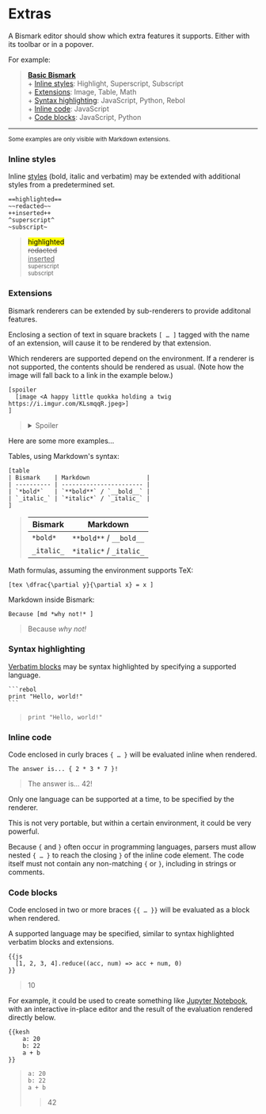 # Extras

A Bismark editor should show which extra features it supports. Either with its toolbar or in a popover.

For example:

> **[Basic Bismark](/readme.md)**  
> \+ [Inline styles](#inline-styles): Highlight, Superscript, Subscript  
> \+ [Extensions](#extensions): Image, Table, Math  
> \+ [Syntax highlighting](#syntax-highlighting): JavaScript, Python, Rebol  
> \+ [Inline code](#inline-code): JavaScript  
> \+ [Code blocks](#code-blocks): JavaScript, Python

---

<sub>Some examples are only visible with Markdown extensions.</sub>


### Inline styles

Inline [styles](/readme.md#styling) (bold, italic and verbatim) may be extended with additional styles from a predetermined set.

	==highlighted==
	~~redacted~~
	++inserted++
	^superscript^
	~subscript~

> <mark>highlighted</mark>  
> <del>redacted</del>  
> <ins>inserted</ins>  
> <sup>superscript</sup>  
> <sub>subscript</sub>


### Extensions

Bismark renderers can be extended by sub-renderers to provide additonal features.

Enclosing a section of text in square brackets `[ … ]` tagged with the name of an extension, will cause it to be rendered by that extension.

Which renderers are supported depend on the environment. If a renderer is not supported, the contents should be rendered as usual. (Note how the image will fall back to a link in the example below.)

	[spoiler
	  [image <A happy little quokka holding a twig https://i.imgur.com/KLsmqqR.jpeg>]
	]

> <details>
> <summary>Spoiler</summary>
>   <img title="A happy little quokka holding a twig" src="https://i.imgur.com/KLsmqqR.jpeg"/>
> </details>

Here are some more examples…

Tables, using Markdown's syntax:

	[table
	| Bismark    | Markdown                |
	| ---------- | ----------------------- |
	| `*bold*`   | `**bold**` / `__bold__` |
	| `_italic_` | `*italic*` / `_italic_` |
	]

> | Bismark    | Markdown                |
> | ---------- | ----------------------- |
> | `*bold*`   | `**bold**` / `__bold__` |
> | `_italic_` | `*italic*` / `_italic_` |

Math formulas, assuming the environment supports TeX:

	[tex \dfrac{\partial y}{\partial x} = x ]

Markdown inside Bismark:

	Because [md *why not!* ]

> Because *why not!*


### Syntax highlighting

[Verbatim blocks](/readme.md#verbatim-blocks) may be syntax highlighted by specifying a supported language.

	```rebol
	print "Hello, world!"
	```

> ```rebol
> print "Hello, world!"
> ```


### Inline code

Code enclosed in curly braces `{ … }` will be evaluated inline when rendered.

	The answer is... { 2 * 3 * 7 }!

> The answer is… 42!

Only one language can be supported at a time, to be specified by the renderer.

This is not very portable, but within a certain environment, it could be very powerful.

Because `{` and `}` often occur in programming languages, parsers must allow nested `{ … }` to reach the closing `}` of the inline code element. The code itself must not contain any non-matching `{` or `}`, including in strings or comments.


### Code blocks

Code enclosed in two or more braces `{{ … }}` will be evaluated as a block when rendered.

A supported language may be specified, similar to syntax highlighted verbatim blocks and extensions.

	{{js
	  [1, 2, 3, 4].reduce((acc, num) => acc + num, 0)
	}}

> 10

For example, it could be used to create something like [Jupyter Notebook](https://jupyter.org/), with an interactive in-place editor and the result of the evaluation rendered directly below.

	{{kesh
	    a: 20
	    b: 22
	    a + b
	}}

> ```
> a: 20
> b: 22
> a + b
> ```
> > 42
